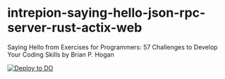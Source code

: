 # intrepion-saying-hello-json-rpc-server-rust-actix-web
Saying Hello from Exercises for Programmers: 57 Challenges to Develop Your Coding Skills by Brian P. Hogan

[![Deploy to DO](https://www.deploytodo.com/do-btn-blue.svg)](https://cloud.digitalocean.com/apps/new?repo=https://github.com/intrepion/intrepion-saying-hello-json-rpc-server-rust-actix-web/tree/main)
